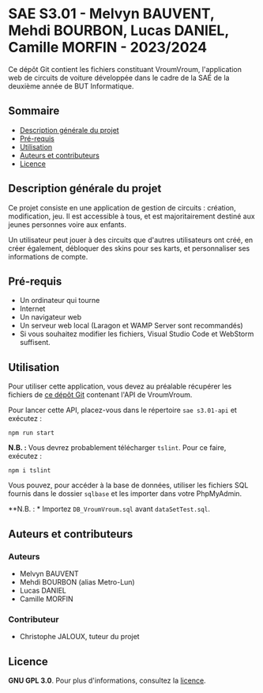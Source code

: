 # SAE S3.01 - Melvyn BAUVENT, Mehdi BOURBON, Lucas DANIEL, Camille MORFIN - 2023/2024

Ce dépôt Git contient les fichiers constituant VroumVroum, l'application web de circuits de voiture développée dans le cadre de la SAÉ
de la deuxième année de BUT Informatique.

## Sommaire

- [Description générale du projet](#description-générale-du-projet)
- [Pré-requis](#pré-requis)
- [Utilisation](#utilisation)
- [Auteurs et contributeurs](#auteurs-et-contributeurs)
- [Licence](#licence)



## Description générale du projet

Ce projet consiste en une application de gestion de circuits : création, modification, jeu.
Il est accessible à tous, et est majoritairement destiné aux jeunes personnes voire aux enfants.

Un utilisateur peut jouer à des circuits que d'autres utilisateurs ont créé, en créer également, débloquer des skins pour ses karts, et personnaliser ses informations de compte.

## Pré-requis

- Un ordinateur qui tourne
- Internet
- Un navigateur web
- Un serveur web local (Laragon et WAMP Server sont recommandés)
- Si vous souhaitez modifier les fichiers, Visual Studio Code et WebStorm suffisent.

## Utilisation

Pour utiliser cette application, vous devez au préalable récupérer les fichiers de [ce dépôt Git](https://forge.univ-lyon1.fr/p2208567/sae-s3.01-api) contenant l'API de VroumVroum.

Pour lancer cette API, placez-vous dans le répertoire `sae s3.01-api` et exécutez :

```
npm run start
```

**N.B. :** Vous devrez probablement télécharger `tslint`. Pour ce faire, exécutez :

```
npm i tslint
```

Vous pouvez, pour accéder à la base de données, utiliser les fichiers SQL fournis dans le dossier `sqlbase` et les importer dans votre PhpMyAdmin.

**N.B. : * Importez `DB_VroumVroum.sql` avant `dataSetTest.sql`.

## Auteurs et contributeurs

### Auteurs

- Melvyn BAUVENT
- Mehdi BOURBON (alias Metro-Lun)
- Lucas DANIEL
- Camille MORFIN

### Contributeur

- Christophe JALOUX, tuteur du projet

## Licence

**GNU GPL 3.0**. Pour plus d'informations, consultez la [licence](LICENSE).
